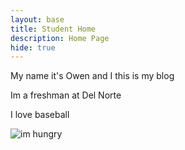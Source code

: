 ```yaml
---
layout: base
title: Student Home 
description: Home Page
hide: true
---
```


My name it's Owen and I this is my blog

Im a freshman at Del Norte

I love baseball

![im hungry](https://www.google.com/url?sa=i&url=https%3A%2F%2Fwww.ebay.com%2Fitm%2F284167578932&psig=AOvVaw2eCl6WCemp5KG50l0vMIqy&ust=1733946965867000&source=images&cd=vfe&opi=89978449&ved=0CBQQjRxqFwoTCJiUiPv9nYoDFQAAAAAdAAAAABAE)
